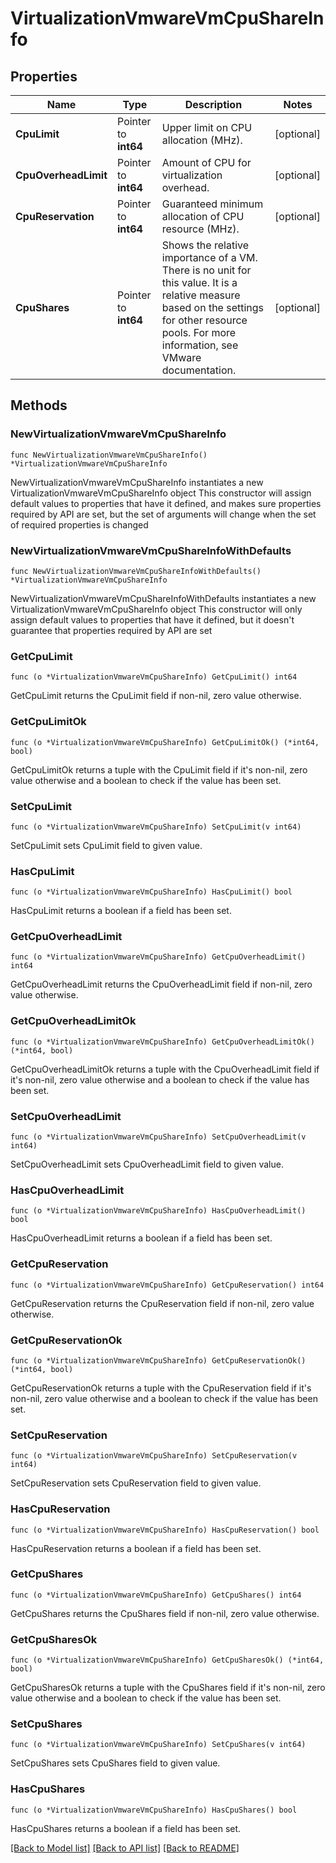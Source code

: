 # VirtualizationVmwareVmCpuShareInfo

## Properties

Name | Type | Description | Notes
------------ | ------------- | ------------- | -------------
**CpuLimit** | Pointer to **int64** | Upper limit on CPU allocation (MHz). | [optional] 
**CpuOverheadLimit** | Pointer to **int64** | Amount of CPU for virtualization overhead. | [optional] 
**CpuReservation** | Pointer to **int64** | Guaranteed minimum allocation of CPU resource (MHz). | [optional] 
**CpuShares** | Pointer to **int64** | Shows the relative importance of a VM. There is no unit for this value. It is a relative measure based on the settings for other resource pools. For more information, see VMware documentation. | [optional] 

## Methods

### NewVirtualizationVmwareVmCpuShareInfo

`func NewVirtualizationVmwareVmCpuShareInfo() *VirtualizationVmwareVmCpuShareInfo`

NewVirtualizationVmwareVmCpuShareInfo instantiates a new VirtualizationVmwareVmCpuShareInfo object
This constructor will assign default values to properties that have it defined,
and makes sure properties required by API are set, but the set of arguments
will change when the set of required properties is changed

### NewVirtualizationVmwareVmCpuShareInfoWithDefaults

`func NewVirtualizationVmwareVmCpuShareInfoWithDefaults() *VirtualizationVmwareVmCpuShareInfo`

NewVirtualizationVmwareVmCpuShareInfoWithDefaults instantiates a new VirtualizationVmwareVmCpuShareInfo object
This constructor will only assign default values to properties that have it defined,
but it doesn't guarantee that properties required by API are set

### GetCpuLimit

`func (o *VirtualizationVmwareVmCpuShareInfo) GetCpuLimit() int64`

GetCpuLimit returns the CpuLimit field if non-nil, zero value otherwise.

### GetCpuLimitOk

`func (o *VirtualizationVmwareVmCpuShareInfo) GetCpuLimitOk() (*int64, bool)`

GetCpuLimitOk returns a tuple with the CpuLimit field if it's non-nil, zero value otherwise
and a boolean to check if the value has been set.

### SetCpuLimit

`func (o *VirtualizationVmwareVmCpuShareInfo) SetCpuLimit(v int64)`

SetCpuLimit sets CpuLimit field to given value.

### HasCpuLimit

`func (o *VirtualizationVmwareVmCpuShareInfo) HasCpuLimit() bool`

HasCpuLimit returns a boolean if a field has been set.

### GetCpuOverheadLimit

`func (o *VirtualizationVmwareVmCpuShareInfo) GetCpuOverheadLimit() int64`

GetCpuOverheadLimit returns the CpuOverheadLimit field if non-nil, zero value otherwise.

### GetCpuOverheadLimitOk

`func (o *VirtualizationVmwareVmCpuShareInfo) GetCpuOverheadLimitOk() (*int64, bool)`

GetCpuOverheadLimitOk returns a tuple with the CpuOverheadLimit field if it's non-nil, zero value otherwise
and a boolean to check if the value has been set.

### SetCpuOverheadLimit

`func (o *VirtualizationVmwareVmCpuShareInfo) SetCpuOverheadLimit(v int64)`

SetCpuOverheadLimit sets CpuOverheadLimit field to given value.

### HasCpuOverheadLimit

`func (o *VirtualizationVmwareVmCpuShareInfo) HasCpuOverheadLimit() bool`

HasCpuOverheadLimit returns a boolean if a field has been set.

### GetCpuReservation

`func (o *VirtualizationVmwareVmCpuShareInfo) GetCpuReservation() int64`

GetCpuReservation returns the CpuReservation field if non-nil, zero value otherwise.

### GetCpuReservationOk

`func (o *VirtualizationVmwareVmCpuShareInfo) GetCpuReservationOk() (*int64, bool)`

GetCpuReservationOk returns a tuple with the CpuReservation field if it's non-nil, zero value otherwise
and a boolean to check if the value has been set.

### SetCpuReservation

`func (o *VirtualizationVmwareVmCpuShareInfo) SetCpuReservation(v int64)`

SetCpuReservation sets CpuReservation field to given value.

### HasCpuReservation

`func (o *VirtualizationVmwareVmCpuShareInfo) HasCpuReservation() bool`

HasCpuReservation returns a boolean if a field has been set.

### GetCpuShares

`func (o *VirtualizationVmwareVmCpuShareInfo) GetCpuShares() int64`

GetCpuShares returns the CpuShares field if non-nil, zero value otherwise.

### GetCpuSharesOk

`func (o *VirtualizationVmwareVmCpuShareInfo) GetCpuSharesOk() (*int64, bool)`

GetCpuSharesOk returns a tuple with the CpuShares field if it's non-nil, zero value otherwise
and a boolean to check if the value has been set.

### SetCpuShares

`func (o *VirtualizationVmwareVmCpuShareInfo) SetCpuShares(v int64)`

SetCpuShares sets CpuShares field to given value.

### HasCpuShares

`func (o *VirtualizationVmwareVmCpuShareInfo) HasCpuShares() bool`

HasCpuShares returns a boolean if a field has been set.


[[Back to Model list]](../README.md#documentation-for-models) [[Back to API list]](../README.md#documentation-for-api-endpoints) [[Back to README]](../README.md)


